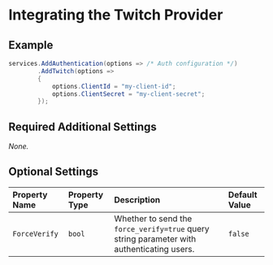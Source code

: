 # Integrating the Twitch Provider

## Example

```csharp
services.AddAuthentication(options => /* Auth configuration */)
        .AddTwitch(options =>
        {
            options.ClientId = "my-client-id";
            options.ClientSecret = "my-client-secret";
        });
```

## Required Additional Settings

_None._

## Optional Settings

| Property Name | Property Type | Description | Default Value |
|:--|:--|:--|:--|
| `ForceVerify` | `bool` | Whether to send the `force_verify=true` query string parameter with authenticating users. | `false` |
